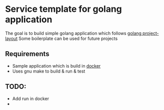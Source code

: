 # Service template for golang application
The goal is to build simple golang application which
follows [golang project-layout](https://github.com/golang-standards/project-layout)
Some boilerplate can be used for future projects
## Requirements
- Sample application which is build in [docker](https://www.docker.com/)
- Uses gnu make to build & run & test

## TODO:
* Add run in docker
* 